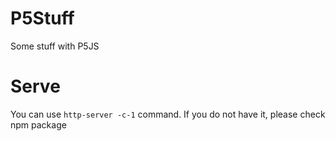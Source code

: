 # P5Stuff
Some stuff with P5JS

# Serve 
You can use `http-server -c-1` command. If you do not have it, please check npm package
